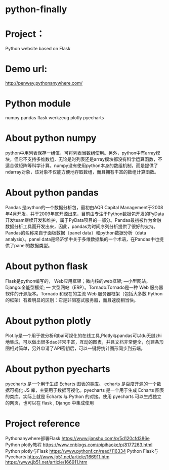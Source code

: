 # python-finally
# Project：
Python website based on Flask
# Demo url:
http://penwey.pythonanywhere.com/
# Python module
numpy
pandas
flask
werkzeug
plotly
pyecharts
# About python numpy
python中用列表保存一组值，可将列表当数组使用。另外，python中有array模块，但它不支持多维数组，无论是时列表还是array模块都没有科学运算函数，不适合做矩阵等科学计算。numpy没有使用python本身的数组机制，而是提供了ndarray对象，该对象不仅能方便地存取数组，而且拥有丰富的数组计算函数。
# About python pandas
Pandas 是python的一个数据分析包，最初由AQR Capital Management于2008年4月开发，并于2009年底开源出来，目前由专注于Python数据包开发的PyData开发team继续开发和维护，属于PyData项目的一部分。Pandas最初被作为金融数据分析工具而开发出来，因此，pandas为时间序列分析提供了很好的支持。 Pandas的名称来自于面板数据（panel data）和python数据分析（data analysis）。panel data是经济学中关于多维数据集的一个术语，在Pandas中也提供了panel的数据类型。
# About python flask
Flask是python编写的， Web应用框架；微内核的web框架; —小型网站。Django:全能型框架; — 大型网站（ERP）。Tornado:Tornado是一种 Web 服务器软件的开源版本。Tornado 和现在的主流 Web 服务器框架（包括大多数 Python 的框架）有着明显的区别：它是非阻塞式服务器，而且速度相当快。
# About python plotly
Plot.ly是一个用于做分析和bai可视化的在线工具,Plotly与pandas可以du无缝zhi地集成，可以做出很多dao非常丰富，互动的图表，并且文档非常健全，创建条形图相对简单，另外申请了API密钥后，可以一键将统计图形同步到云端。
# About python pyecharts
pyecharts 是一个用于生成 Echarts 图表的类库。 echarts 是百度开源的一个数据可视化 JS 库，主要用于数据可视化。pyecharts 是一个用于生成 Echarts 图表的类库。实际上就是 Echarts 与 Python 的对接。使用 pyecharts 可以生成独立的网页，也可以在 flask , Django 中集成使用
# Project reference
Pythonanywhere部署Flask
https://www.jianshu.com/p/5d120cfd386e
Python plotly教程
https://www.cnblogs.com/pipihaoke/p/8177263.html
Python plotly与Flask
https://www.pythonf.cn/read/116334
Python Flask与Pyecharts
https://www.jb51.net/article/166911.htm
https://www.jb51.net/article/166911.htm
